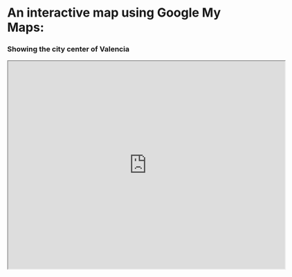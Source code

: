 <h1> An interactive map using Google My Maps: </h1>
<h3> Showing the city center of Valencia </h3>
<iframe src="https://www.google.com/maps/d/embed?mid=1xOQgy_id68K2XDiX1gariraWBnB_pDi4" width="640" height="480"></iframe>
